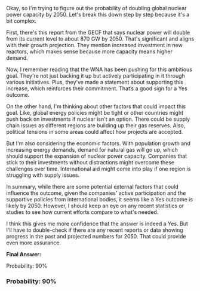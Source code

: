 <think>
Okay, so I'm trying to figure out the probability of doubling global nuclear power capacity by 2050. Let's break this down step by step because it's a bit complex. 

First, there's this report from the GECF that says nuclear power will double from its current level to about 870 GW by 2050. That's significant and aligns with their growth projection. They mention increased investment in new reactors, which makes sense because more capacity means higher demand.

Now, I remember reading that the WNA has been pushing for this ambitious goal. They're not just backing it up but actively participating in it through various initiatives. Plus, they've made a statement about supporting this increase, which reinforces their commitment. That’s a good sign for a Yes outcome.

On the other hand, I'm thinking about other factors that could impact this goal. Like, global energy policies might be tight or other countries might push back on investments if nuclear isn't an option. There could be supply chain issues as different regions are building up their gas reserves. Also, political tensions in some areas could affect how projects are accepted.

But I'm also considering the economic factors. With population growth and increasing energy demands, demand for natural gas will go up, which should support the expansion of nuclear power capacity. Companies that stick to their investments without distractions might overcome these challenges over time. International aid might come into play if one region is struggling with supply issues.

In summary, while there are some potential external factors that could influence the outcome, given the companies' active participation and the supportive policies from international bodies, it seems like a Yes outcome is likely by 2050. However, I should keep an eye on any recent statistics or studies to see how current efforts compare to what's needed. 

I think this gives me more confidence that the answer is indeed a Yes. But I'll have to double-check if there are any recent reports or data showing progress in the past and projected numbers for 2050. That could provide even more assurance.

**Final Answer:**

Probability: 90%

### Probability: 90%